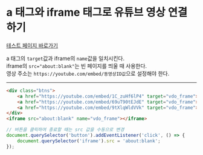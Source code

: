 # **a 태그와 iframe 태그로 유튜브 영상 연결하기**

[테스트 페이지 바로가기](https://fe-jw.github.io/J-Web/posts/2023/0130/test.html)

a 태그의 `target`값과 iframe의 `name`값을 일치시킨다.  
iframe의 `src="about:blank"`는 빈 페이지를 띄울 때 사용한다.  
영상 주소는 `https://youtube.com/embed/동영상ID값`으로 설정해야 한다.

---

```html
<div class="btns">
	<a href="https://youtube.com/embed/1C_zuHf6lP4" target="vdo_frame">영상 1</a>
	<a href="https://youtube.com/embed/69uT90tEJdE" target="vdo_frame">영상 2</a>
	<a href="https://youtube.com/embed/9tXlqWldVVk" target="vdo_frame">영상 3</a>
</div>
<iframe src="about:blank" name="vdo_frame"></iframe>
```

```js
// 버튼을 클릭하여 종료할 때는 src 값을 수동으로 변경
document.querySelector('button').addEventListener('click', () => {
	document.querySelector('iframe').src = 'about:blank';
});
```